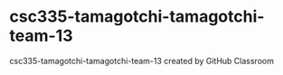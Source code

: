 # csc335-tamagotchi-tamagotchi-team-13
csc335-tamagotchi-tamagotchi-team-13 created by GitHub Classroom

